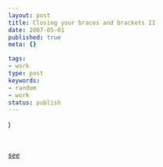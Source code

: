 ```yaml
---
layout: post
title: Closing your braces and brackets II
date: 2007-05-01
published: true
meta: {}

tags:
- work
type: post
keywords:
- random
- work
status: publish
---
```



)



 



_[see](http://blog.andyeick.com/2007/05/01/Closing+Your+Braces+And+Brackets.aspx)_

